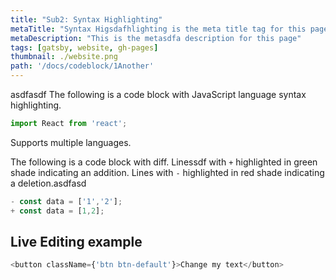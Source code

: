 ```yaml
---
title: "Sub2: Syntax Highlighting"
metaTitle: "Syntax Higsdafhlighting is the meta title tag for this page"
metaDescription: "This is the metasdfa description for this page"
tags: [gatsby, website, gh-pages]
thumbnail: ./website.png
path: '/docs/codeblock/1Another'
---
```

asdfasdf
The following is a code block with JavaScript language syntax highlighting.

```javascript
import React from 'react';
```

Supports multiple languages.

The following is a code block with diff. Linessdf with `+` highlighted in green shade indicating an addition. Lines with `-` highlighted in red shade indicating a deletion.asdfasd

```javascript
- const data = ['1','2'];
+ const data = [1,2];
```

## Live Editing example

```javascript react-live=true
<button className={'btn btn-default'}>Change my text</button>
```

